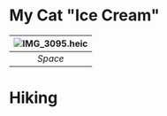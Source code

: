 # My Cat "Ice Cream"

| ![IMG_3095.heic](https://www.dropbox.com/scl/fi/cqwyfc5v0syxvtbpuzaqv/IMG_3095.heic?rlkey=u5guri1elie8ajvsyi7d7b5ir&dl=0) | 
|:--:| 
| *Space* |

# Hiking
